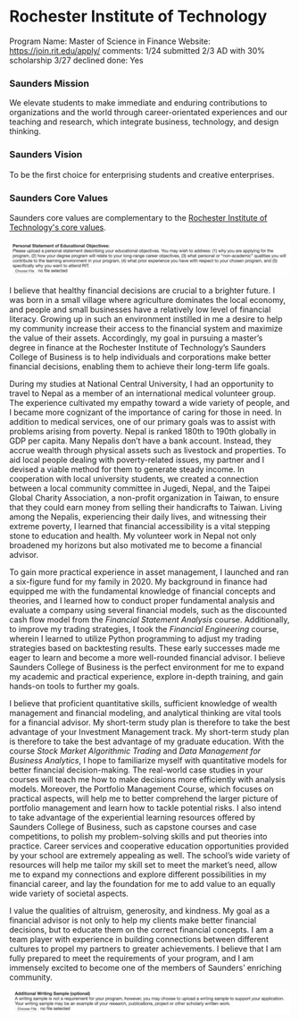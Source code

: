 # Rochester Institute of Technology

Program Name: Master of Science in Finance
Website: https://join.rit.edu/apply/
comments: 1/24 submitted
2/3 AD with 30% scholarship
3/27 declined
done: Yes

### Saunders Mission

We elevate students to make immediate and enduring contributions to organizations and the world through career-orientated experiences and our teaching and research, which integrate business, technology, and design thinking.

### Saunders Vision

To be the ﬁrst choice for enterprising students and creative enterprises.

### Saunders Core Values

Saunders core values are complementary to the [Rochester Institute of Technology's core values](https://www.rit.edu/academicaffairs/policiesmanual/p040).

![Screen Shot 2022-01-18 at 9.57.08 PM.png](Rochester%20Institute%20of%20Technology%204c631984ef49421381bd6e2b9538dc91/Screen_Shot_2022-01-18_at_9.57.08_PM.png)

I believe that healthy financial decisions are crucial to a brighter future. I was born in a small village where agriculture dominates the local economy, and people and small businesses have a relatively low level of financial literacy. Growing up in such an environment instilled in me a desire to help my community increase their access to the financial system and maximize the value of their assets. Accordingly, my goal in pursuing a master’s degree in finance at the Rochester Institute of Technology’s Saunders College of Business is to help individuals and corporations make better financial decisions, enabling them to achieve their long-term life goals.

During my studies at National Central University, I had an opportunity to travel to Nepal as a member of an international medical volunteer group. The experience cultivated my empathy toward a wide variety of people, and I became more cognizant of the importance of caring for those in need. In addition to medical services, one of our primary goals was to assist with problems arising from poverty. Nepal is ranked 180th to 190th globally in GDP per capita. Many Nepalis don’t have a bank account. Instead, they accrue wealth through physical assets such as livestock and properties. To aid local people dealing with poverty-related issues, my partner and I devised a viable method for them to generate steady income. In cooperation with local university students, we created a connection between a local community committee in Jugedi, Nepal, and the Taipei Global Charity Association, a non-profit organization in Taiwan, to ensure that they could earn money from selling their handicrafts to Taiwan. Living among the Nepalis, experiencing their daily lives, and witnessing their extreme poverty, I learned that financial accessibility is a vital stepping stone to education and health. My volunteer work in Nepal not only broadened my horizons but also motivated me to become a financial advisor.

To gain more practical experience in asset management, I launched and ran a six-figure fund for my family in 2020. My background in finance had equipped me with the fundamental knowledge of financial concepts and theories, and I learned how to conduct proper fundamental analysis and evaluate a company using several financial models, such as the discounted cash flow model from the *Financial Statement Analysis* course. Additionally, to improve my trading strategies, I took the *Financial Engineering* course, wherein I learned to utilize Python programming to adjust my trading strategies based on backtesting results. These early successes made me eager to learn and become a more well-rounded financial advisor. I believe Saunders College of Business is the perfect environment for me to expand my academic and practical experience, explore in-depth training, and gain hands-on tools to further my goals.

I believe that proficient quantitative skills, sufficient knowledge of wealth management and financial modeling, and analytical thinking are vital tools for a financial advisor. My short-term study plan is therefore to take the best advantage of your Investment Management track. My short-term study plan is therefore to take the best advantage of my graduate education. With the course *Stock Market Algorithmic Trading* and *Data Management for Business Analytics*, I hope to familiarize myself with quantitative models for better financial decision-making. The real-world case studies in your courses will teach me how to make decisions more efficiently with analysis models. Moreover, the Portfolio Management Course, which focuses on practical aspects, will help me to better comprehend the larger picture of portfolio management and learn how to tackle potential risks. I also intend to take advantage of the experiential learning resources offered by Saunders College of Business, such as capstone courses and case competitions, to polish my problem-solving skills and put theories into practice. Career services and cooperative education opportunities provided by your school are extremely appealing as well. The school’s wide variety of resources will help me tailor my skill set to meet the market’s need, allow me to expand my connections and explore different possibilities in my financial career, and lay the foundation for me to add value to an equally wide variety of societal aspects.

I value the qualities of altruism, generosity, and kindness. My goal as a financial advisor is not only to help my clients make better financial decisions, but to educate them on the correct financial concepts. I am a team player with experience in building connections between different cultures to propel my partners to greater achievements. I believe that I am fully prepared to meet the requirements of your program, and I am immensely excited to become one of the members of Saunders’ enriching community.

![Screen Shot 2022-01-18 at 9.57.40 PM.png](Rochester%20Institute%20of%20Technology%204c631984ef49421381bd6e2b9538dc91/Screen_Shot_2022-01-18_at_9.57.40_PM.png)
